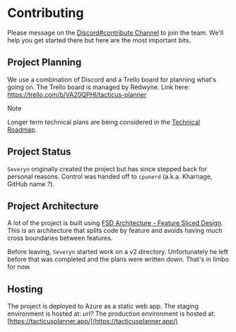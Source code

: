 # Contributing

Please message on the [Discord#contribute Channel](https://discord.com/channels/1146809197023997972/1183885004850331788) to join the team.
We'll help you get started there but here are the most important bits.

## Project Planning

We use a combination of Discord and a Trello board for planning what's going on.
The Trello board is managed by Redwyne.
Link here: https://trello.com/b/VA20QPHI/tacticus-planner

> [!NOTE]
> Longer term technical plans are being considered in the [Technical Roadmap](./TECH_ROADMAP.md).

## Project Status

`Severyn` originally created the project but has since stepped back for personal reasons.
Control was handed off to `cpunerd` (a.k.a. Kharnage, GitHub name _?_).

## Project Architecture

A lot of the project is built using [FSD Architecture - Feature Sliced Design](https://feature-sliced.design/).
This is an architecture that splits code by feature and avoids having much cross boundaries between features.

Before leaving, `Severyn` started work on a v2 directory.
Unfortunately he left before that was completed and the plans were written down.
That's in limbo for now.

## Hosting

The project is deployed to Azure as a static web app.
The staging environment is hosted at: _url?_
The production environment is hosted at: [https://tacticusplanner.app/](https://tacticusplanner.app/)
